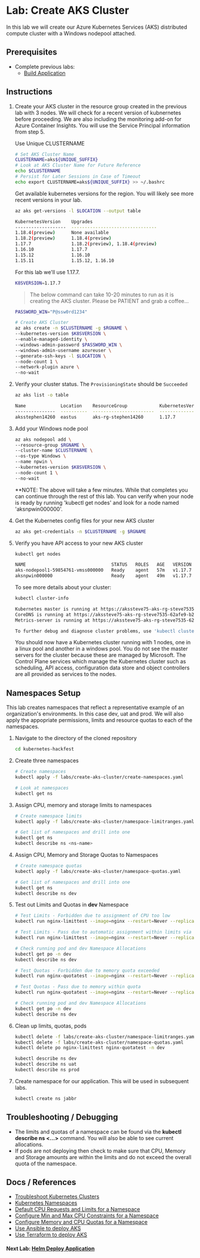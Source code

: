 # Lab: Create AKS Cluster

In this lab we will create our Azure Kubernetes Services (AKS) distributed compute cluster with a Windows nodepool attached.

## Prerequisites

* Complete previous labs:
    * [Build Application](../build-application/README.md)

## Instructions

1. Create your AKS cluster in the resource group created in the previous lab with 3 nodes. We will check for a recent version of kubnernetes before proceeding. We are also including the monitoring add-on for Azure Container Insights. You will use the Service Principal information from step 5.

   Use Unique CLUSTERNAME

   ```bash
   # Set AKS Cluster Name
   CLUSTERNAME=aks${UNIQUE_SUFFIX}
   # Look at AKS Cluster Name for Future Reference
   echo $CLUSTERNAME
   # Persist for Later Sessions in Case of Timeout
   echo export CLUSTERNAME=aks${UNIQUE_SUFFIX} >> ~/.bashrc
   ```

   Get available kubernetes versions for the region. You will likely see more recent versions in your lab.

   ```bash
   az aks get-versions -l $LOCATION --output table

   KubernetesVersion    Upgrades
   -------------------  --------------------------------
   1.18.4(preview)      None available
   1.18.2(preview)      1.18.4(preview)
   1.17.7               1.18.2(preview), 1.18.4(preview)
   1.16.10              1.17.7
   1.15.12              1.16.10
   1.15.11              1.15.12, 1.16.10
   ```

   For this lab we'll use 1.17.7.

   ```bash
   K8SVERSION=1.17.7
   ```

   > The below command can take 10-20 minutes to run as it is creating the AKS cluster. Please be PATIENT and grab a coffee...

   ```bash
   PASSWORD_WIN="P@ssw0rd1234"

   # Create AKS Cluster
   az aks create -n $CLUSTERNAME -g $RGNAME \
   --kubernetes-version $K8SVERSION \
   --enable-managed-identity \
   --windows-admin-password $PASSWORD_WIN \
   --windows-admin-username azureuser \
   --generate-ssh-keys -l $LOCATION \
   --node-count 1 \
   --network-plugin azure \
   --no-wait
   ```

1. Verify your cluster status. The `ProvisioningState` should be `Succeeded`

    ```bash
    az aks list -o table
    ```

    ```bash
    Name             Location    ResourceGroup            KubernetesVersion    ProvisioningState    Fqdn
    ---------------  ----------  -----------------------  -------------------  -------------------  ----------------------------------------------------------------
    aksstephen14260  eastus      aks-rg-stephen14260      1.17.7             Succeeded            aksstephen-aks-rg-stephen14-62afe9-9aa48ae4.hcp.eastus.azmk8s.io
    ```

1. Add your Windows node pool

    ```bash
    az aks nodepool add \
    --resource-group $RGNAME \
    --cluster-name $CLUSTERNAME \
    --os-type Windows \
    --name npwin \
    --kubernetes-version $K8SVERSION \
    --node-count 1 \
    --no-wait
    ```
    **NOTE: The above will take a few minutes. While that completes you can continue through the rest of this lab. You can verify when your node is ready by running 'kubectl get nodes' and look for a node named 'aksnpwin000000'.

1. Get the Kubernetes config files for your new AKS cluster

    ```bash
    az aks get-credentials -n $CLUSTERNAME -g $RGNAME
    ```

1. Verify you have API access to your new AKS cluster

    ```bash
    kubectl get nodes
    ```

    ```bash
    NAME                                STATUS   ROLES   AGE   VERSION
    aks-nodepool1-59854761-vmss000000   Ready    agent   57m   v1.17.7
    aksnpwin000000                      Ready    agent   49m   v1.17.7
    ```

    To see more details about your cluster:

    ```bash
    kubectl cluster-info
    ```

    ```bash
    Kubernetes master is running at https://akssteve75-aks-rg-steve7535-62afe9-b2c50c75.hcp.eastus.azmk8s.io:443
    CoreDNS is running at https://akssteve75-aks-rg-steve7535-62afe9-b2c50c75.hcp.eastus.azmk8s.io:443/api/v1/namespaces/kube-system/services/kube-dns:dns/proxy
    Metrics-server is running at https://akssteve75-aks-rg-steve7535-62afe9-b2c50c75.hcp.eastus.azmk8s.io:443/api/v1/namespaces/kube-system/services/https:metrics-server:/proxy

    To further debug and diagnose cluster problems, use 'kubectl cluster-info dump'.
    ```

    You should now have a Kubernetes cluster running with 1 nodes, one in a linux pool and another in a windows pool. You do not see the master servers for the cluster because these are managed by Microsoft. The Control Plane services which manage the Kubernetes cluster such as scheduling, API access, configuration data store and object controllers are all provided as services to the nodes.

## Namespaces Setup

This lab creates namespaces that reflect a representative example of an organization's environments. In this case dev, uat and prod. We will also apply the appopriate permissions, limits and resource quotas to each of the namespaces.

1. Navigate to the directory of the cloned repository

   ```bash
   cd kubernetes-hackfest
   ```

2. Create three namespaces

   ```bash
   # Create namespaces
   kubectl apply -f labs/create-aks-cluster/create-namespaces.yaml

   # Look at namespaces
   kubectl get ns
   ```

3. Assign CPU, memory and storage limits to namespaces

   ```bash
   # Create namespace limits
   kubectl apply -f labs/create-aks-cluster/namespace-limitranges.yaml

   # Get list of namespaces and drill into one
   kubectl get ns
   kubectl describe ns <ns-name>
   ```

4. Assign CPU, Memory and Storage Quotas to Namespaces

   ```bash
   # Create namespace quotas
   kubectl apply -f labs/create-aks-cluster/namespace-quotas.yaml

   # Get list of namespaces and drill into one
   kubectl get ns
   kubectl describe ns dev
   ```

5. Test out Limits and Quotas in **dev** Namespace

   ```bash
   # Test Limits - Forbidden due to assignment of CPU too low
   kubectl run nginx-limittest --image=nginx --restart=Never --replicas=1 --port=80 --requests='cpu=100m,memory=256Mi' -n dev

   # Test Limits - Pass due to automatic assignment within limits via defaults
   kubectl run nginx-limittest --image=nginx --restart=Never --replicas=1 --port=80 -n dev

   # Check running pod and dev Namespace Allocations
   kubectl get po -n dev
   kubectl describe ns dev

   # Test Quotas - Forbidden due to memory quota exceeded
   kubectl run nginx-quotatest --image=nginx --restart=Never --replicas=1 --port=80 --requests='cpu=500m,memory=1Gi' -n dev

   # Test Quotas - Pass due to memory within quota
   kubectl run nginx-quotatest --image=nginx --restart=Never --replicas=1 --port=80 --requests='cpu=500m,memory=512Mi' -n dev

   # Check running pod and dev Namespace Allocations
   kubectl get po -n dev
   kubectl describe ns dev
   ```

6. Clean up limits, quotas, pods

   ```bash
   kubectl delete -f labs/create-aks-cluster/namespace-limitranges.yaml
   kubectl delete -f labs/create-aks-cluster/namespace-quotas.yaml
   kubectl delete po nginx-limittest nginx-quotatest -n dev

   kubectl describe ns dev
   kubectl describe ns uat
   kubectl describe ns prod
   ```

7. Create namespace for our application. This will be used in subsequent labs.

   ```bash
   kubectl create ns jabbr
   ```

## Troubleshooting / Debugging

- The limits and quotas of a namespace can be found via the **kubectl describe ns <...>** command. You will also be able to see current allocations.
- If pods are not deploying then check to make sure that CPU, Memory and Storage amounts are within the limits and do not exceed the overall quota of the namespace.

## Docs / References

- [Troubleshoot Kubernetes Clusters](https://kubernetes.io/docs/tasks/debug-application-cluster/debug-cluster)
- [Kubernetes Namespaces](https://kubernetes.io/docs/concepts/overview/working-with-objects/namespaces/)
- [Default CPU Requests and Limits for a Namespace](https://kubernetes.io/docs/tasks/administer-cluster/manage-resources/cpu-default-namespace/)
- [Configure Min and Max CPU Constraints for a Namespace](https://kubernetes.io/docs/tasks/administer-cluster/manage-resources/cpu-constraint-namespace/)
- [Configure Memory and CPU Quotas for a Namespace](https://kubernetes.io/docs/tasks/administer-cluster/manage-resources/quota-memory-cpu-namespace/)
- [Use Ansible to deploy AKS](https://docs.microsoft.com/en-us/azure/ansible/ansible-create-configure-aks?toc=%2Fen-us%2Fazure%2Faks%2FTOC.json&bc=%2Fen-us%2Fazure%2Fbread%2Ftoc.json)
- [Use Terraform to deploy AKS](https://docs.microsoft.com/en-us/azure/terraform/terraform-create-k8s-cluster-with-tf-and-aks?toc=%2Fen-us%2Fazure%2Faks%2FTOC.json&bc=%2Fen-us%2Fazure%2Fbread%2Ftoc.json)

#### Next Lab: [Helm Deploy Application](../helm-setup-deploy/README.md)
